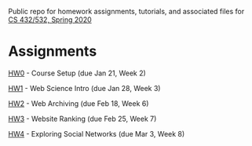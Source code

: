 Public repo for homework assignments, tutorials, and associated files for [CS 432/532, Spring 2020](https://www.cs.odu.edu/~mweigle/CS432-S20)

# Assignments

[HW0](HW0.md) - Course Setup (due Jan 21, Week 2) 

[HW1](HW1.md) - Web Science Intro (due Jan 28, Week 3)

[HW2](HW2.md) - Web Archiving (due Feb 18, Week 6)

[HW3](HW3.md) - Website Ranking (due Feb 25, Week 7)

[HW4](HW4.md) - Exploring Social Networks (due Mar 3, Week 8)
